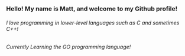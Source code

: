 ### Hello! My name is Matt, and welcome to my Github profile!
###### I love programming in lower-level languages such as C and sometimes C++!
###### Currently Learning the GO programming language!

<!--
**purpasmart96/purpasmart96** is a ✨ _special_ ✨ repository because its `README.md` (this file) appears on your GitHub profile.

Here are some ideas to get you started:

- 🔭 I’m currently working on ...
- 🌱 I’m currently learning ...
- 👯 I’m looking to collaborate on ...
- 🤔 I’m looking for help with ...
- 💬 Ask me about ...
- 📫 How to reach me: ...
- ⚡ Fun fact: ...
-->
